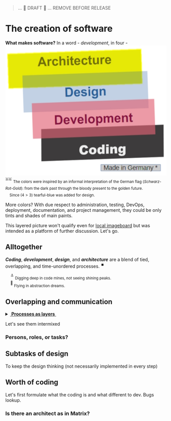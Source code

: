 > ... 🚧 DRAFT 🚧    ... REMOVE BEFORE RELEASE 

# The creation of software

**What makes software?** In a word - _development_, in four - \
[![Four colors of software](../../readme+/pencraft/readme+/_rsc/_img/illus/dev/fromDarkCodeToGoldenArc.jpg)](../../readme+/pencraft/readme+/_rsc/)\
<sup>:de:</sup> <sub>The colors were inspired by an informal interpretation of the German flag (_Schwarz-Rot-Gold_): from the dark past through the bloody present to the golden future.\
&nbsp;&nbsp;&nbsp;&nbsp;Since $(4>3)$ tearful-blue was added for design.</sub>

More colors? With due respect to administration, testing, DevOps, deployment, documentation, and project management, they could be only tints and shades of main paints. 

This layered picture won't qualify even for [local imageboard](../../readme+/pencraft/readme+/opuses/IT-memes.md) but was intended as a platform of further discussion. Let's go.

## Alltogether

**_Coding_**, **_development_**, **_design_**, and **_architecture_** are a blend of tied, overlapping, and time-unordered processes.&nbsp;<sup>:stop_button:</sup>

&nbsp;&nbsp;&nbsp;&nbsp;<sup>:anchor:</sup> <sub>Digging deep in code mines, not seeing shining peaks.</sub>\
&nbsp;&nbsp;&nbsp;&nbsp;<sup>:balloon:</sup> <sub>Flying in abstraction dreams.</sub>

## Overlapping and communication

<details>
<summary><ins>&nbsp;<b>Processes as layers</b>&nbsp;</ins></summary>


</details>

Let's see them intermixed

### Persons, roles, or tasks? 

## Subtasks of design

To keep the design thinking (not necessarily implemented in every step)

## Worth of coding

Let's first formulate what the coding is and what different to dev.
Bugs lookup.

### Is there an architect as in Matrix?

